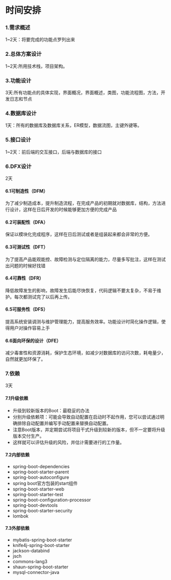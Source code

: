# 时间安排

### 1.需求概述

1~2天：将要完成的功能点罗列出来

### 2.总体方案设计

1~2天:所用技术栈，项目架构。

### 3.功能设计

3天:所有功能点的具体实现，界面概况，界面概述，类图，功能流程图，方法，开发日志和节点

### 4.数据库设计

1天：所有的数据库及数据库关系，ER模型，数据流图，主键外键等。

### 5.接口设计

1~2天：前后端的交互接口，后端与数据库的接口

### 6.DFX设计

2天 

#### 6.1可制造性（DFM）

为了减少制造成本，提升制造流程，在完成产品的初期就对数据库，结构，方法进行设计，这样在日后开发的时候能够更加方便的完成产品

#### 6.2可装配性（DFA）

保证以模块化完成程序，这样在日后测试或者是组装起来都会非常的方便。

#### 6.3可测试性（DFT）

为了提高产品能观能控、故障检测与定位隔离的能力，尽量多写批注，这样在测试出问题的时候好找错

#### 6.4可靠性（DFR）

降低故障发生的影响，故障发生后能尽快恢复，代码逻辑不要太复杂，不易于维护。每次都测试完了以后再上传。

#### 6.5可服务性（DFS）

提高系统安装调测与维护管理能力，提高服务效率。功能设计时简化操作逻辑，使得用户对操作容易上手

#### 6.6面向环保的设计（DFE）

减少毒害性和资源消耗，保护生态环境，如减少对数据库的访问次数，耗电量少，自然就更加环保了。

### 7.依赖

3天

#### 7.1升级依赖

- 升级到较新版本的Boot：最稳妥的办法
- 分别升级依赖项：可能会导致自动配置在启动时不起作用，您可以尝试通过明确排除自动配置并编写手动配置来替换自动配置。
- 注意Boot版本，并定期尝试将项目干式升级到较新的版本，但不一定要将升级版本交付生产。
- 这样就可以评估升级的风险，并估计需要进行的工作量。

#### 7.2内部依赖

- spring-boot-dependencies
- spring-boot-starter-parent
- spring-boot-autoconfigure
- spring boot官方包装的start组件
- spring-boot-starter-web
- spring-boot-starter-test
- spring-boot-configuration-processor
- spring-boot-devtools
- spring-boot-starter-security
- lombok

#### 7.3外部依赖

- mybatis-spring-boot-starter
- knife4j-spring-boot-starter
- jackson-databind
- jsch
- commons-lang3
- shaun-spring-boot-starter
- mysql-connector-java


